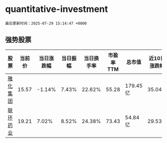 # quantitative-investment

`最后更新时间：2025-07-29 15:14:47 +0800`

## 强势股票

|股票|当前价|当日涨跌幅|当日振幅|当日换手率|市盈率TTM|总市值|近10日涨跌幅|
|----|----|----|----|----|----|----|----|
|[雅化集团](https://xueqiu.com/S/SZ002497)|15.57|-1.14%|7.43%|22.62%|55.28|179.45亿|35.04%|
|[联环药业](https://xueqiu.com/S/SH600513)|19.21|7.02%|8.52%|24.38%|73.43|54.84亿|29.53%|
